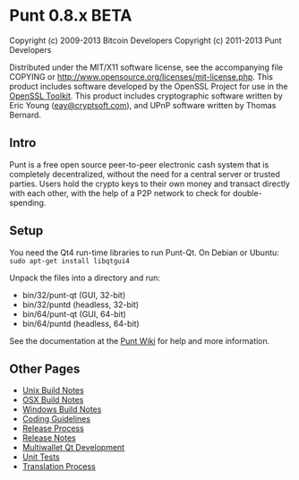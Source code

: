 Punt 0.8.x BETA
====================

Copyright (c) 2009-2013 Bitcoin Developers
Copyright (c) 2011-2013 Punt Developers

Distributed under the MIT/X11 software license, see the accompanying
file COPYING or http://www.opensource.org/licenses/mit-license.php.
This product includes software developed by the OpenSSL Project for use in the [OpenSSL Toolkit](http://www.openssl.org/). This product includes
cryptographic software written by Eric Young ([eay@cryptsoft.com](mailto:eay@cryptsoft.com)), and UPnP software written by Thomas Bernard.


Intro
---------------------
Punt is a free open source peer-to-peer electronic cash system that is
completely decentralized, without the need for a central server or trusted
parties.  Users hold the crypto keys to their own money and transact directly
with each other, with the help of a P2P network to check for double-spending.


Setup
---------------------
You need the Qt4 run-time libraries to run Punt-Qt. On Debian or Ubuntu:
	`sudo apt-get install libqtgui4`

Unpack the files into a directory and run:

- bin/32/punt-qt (GUI, 32-bit)
- bin/32/puntd (headless, 32-bit)
- bin/64/punt-qt (GUI, 64-bit)
- bin/64/puntd (headless, 64-bit)

See the documentation at the [Punt Wiki](http://punt.info)
for help and more information.


Other Pages
---------------------
- [Unix Build Notes](build-unix.md)
- [OSX Build Notes](build-osx.md)
- [Windows Build Notes](build-msw.md)
- [Coding Guidelines](coding.md)
- [Release Process](release-process.md)
- [Release Notes](release-notes.md)
- [Multiwallet Qt Development](multiwallet-qt.md)
- [Unit Tests](unit-tests.md)
- [Translation Process](translation_process.md)
